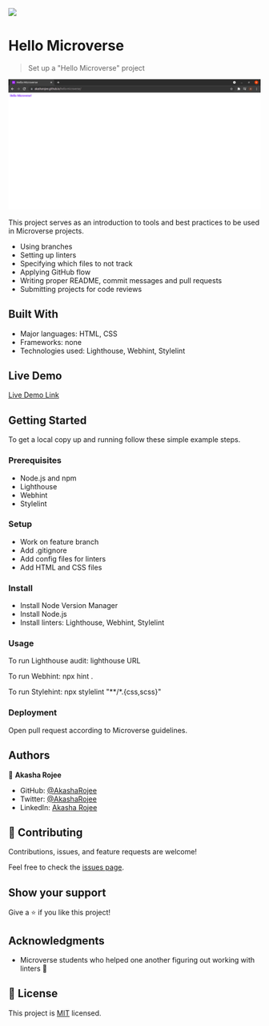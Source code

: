 ![](https://img.shields.io/badge/Microverse-blueviolet)

# Hello Microverse

> Set up a "Hello Microverse" project

![screenshot](images/hello-microverse.png)

This project serves as an introduction to tools and best practices to be used in Microverse projects.

- Using branches
- Setting up linters
- Specifying which files to not track
- Applying GitHub flow
- Writing proper README, commit messages and pull requests
- Submitting projects for code reviews

## Built With

- Major languages: HTML, CSS
- Frameworks: none
- Technologies used: Lighthouse, Webhint, Stylelint

## Live Demo

[Live Demo Link](https://akasharojee.github.io/hello-microverse/)

## Getting Started

To get a local copy up and running follow these simple example steps.

### Prerequisites

- Node.js and npm
- Lighthouse
- Webhint
- Stylelint

### Setup

- Work on feature branch
- Add .gitignore
- Add config files for linters
- Add HTML and CSS files

### Install

- Install Node Version Manager
- Install Node.js
- Install linters: Lighthouse, Webhint, Stylelint

### Usage

To run Lighthouse audit: lighthouse URL

To run Webhint: npx hint .

To run Stylehint: npx stylelint "**/*.{css,scss}"

### Deployment

Open pull request according to Microverse guidelines.

## Authors

👤 **Akasha Rojee**

- GitHub: [@AkashaRojee](https://github.com/AkashaRojee)
- Twitter: [@AkashaRojee](https://twitter.com/AkashaRojee)
- LinkedIn: [Akasha Rojee](https://linkedin.com/in/AkashaRojee)

## 🤝 Contributing

Contributions, issues, and feature requests are welcome!

Feel free to check the [issues page](https://github.com/AkashaRojee/hello-microverse/issues).

## Show your support

Give a ⭐️ if you like this project!

## Acknowledgments

- Microverse students who helped one another figuring out working with linters :clap:

## 📝 License

This project is [MIT](./MIT.md) licensed.